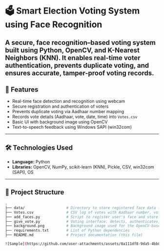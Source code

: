 # 🗳️ Smart Election Voting System using Face Recognition

A secure, face recognition–based voting system built using Python, OpenCV, and K-Nearest Neighbors (KNN). It enables real-time voter authentication, prevents duplicate voting, and ensures accurate, tamper-proof voting records.
---
## 🚀 Features

- Real-time face detection and recognition using webcam
- Secure registration and authentication of voters
- Prevents duplicate voting via Aadhaar number mapping
- Records vote details (Aadhaar, vote, date, time) into `Votes.csv`
- Basic UI with background image using OpenCV
- Text-to-speech feedback using Windows SAPI (win32com)
---
## 🛠️ Technologies Used
- **Language:** Python
- **Libraries:** OpenCV, NumPy, scikit-learn (KNN), Pickle, CSV, win32com (SAPI), OS
---
## 📁 Project Structure
```bash
.
├── data/                   # Directory to store registered face data (created at runtime)
├── Votes.csv               # CSV log of votes with Aadhaar number, vote, date, and time
├── add_faces.py            # Script to register user's face and store face data
├── give_vote.py            # Voting interface: detects, authenticates, and logs the vote
├── background.png          # Background image used for the OpenCV-based UI
├── requirements.txt        # List of Python dependencies
├── README.md               # Project documentation (this file)

![Sample](https://github.com/user-attachments/assets/8a111df8-9da5-4bb8-95ae-c12def4986b4)
